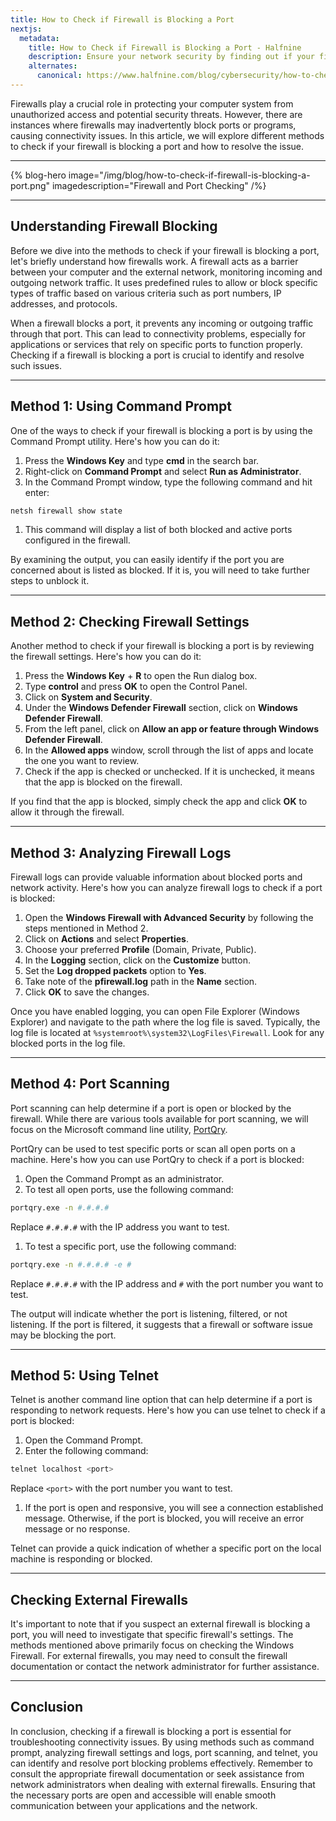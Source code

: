 ```yaml
---
title: How to Check if Firewall is Blocking a Port
nextjs:
  metadata:
    title: How to Check if Firewall is Blocking a Port - Halfnine
    description: Ensure your network security by finding out if your firewall is blocking a port with our step-by-step instructions.
    alternates:
      canonical: https://www.halfnine.com/blog/cybersecurity/how-to-check-if-firewall-is-blocking-a-port
---
```


Firewalls play a crucial role in protecting your computer system from unauthorized access and potential security threats. However, there are instances where firewalls may inadvertently block ports or programs, causing connectivity issues. In this article, we will explore different methods to check if your firewall is blocking a port and how to resolve the issue.

---

{% blog-hero image="/img/blog/how-to-check-if-firewall-is-blocking-a-port.png" imagedescription="Firewall and Port Checking" /%}

---

## Understanding Firewall Blocking

Before we dive into the methods to check if your firewall is blocking a port, let's briefly understand how firewalls work. A firewall acts as a barrier between your computer and the external network, monitoring incoming and outgoing network traffic. It uses predefined rules to allow or block specific types of traffic based on various criteria such as port numbers, IP addresses, and protocols.

When a firewall blocks a port, it prevents any incoming or outgoing traffic through that port. This can lead to connectivity problems, especially for applications or services that rely on specific ports to function properly. Checking if a firewall is blocking a port is crucial to identify and resolve such issues.

---

## Method 1: Using Command Prompt

One of the ways to check if your firewall is blocking a port is by using the Command Prompt utility. Here's how you can do it:

1. Press the **Windows Key** and type **cmd** in the search bar.
2. Right-click on **Command Prompt** and select **Run as Administrator**.
3. In the Command Prompt window, type the following command and hit enter:

```bash
netsh firewall show state
```

1. This command will display a list of both blocked and active ports configured in the firewall.

By examining the output, you can easily identify if the port you are concerned about is listed as blocked. If it is, you will need to take further steps to unblock it.

---

## Method 2: Checking Firewall Settings

Another method to check if your firewall is blocking a port is by reviewing the firewall settings. Here's how you can do it:

1. Press the **Windows Key** + **R** to open the Run dialog box.
2. Type **control** and press **OK** to open the Control Panel.
3. Click on **System and Security**.
4. Under the **Windows Defender Firewall** section, click on **Windows Defender Firewall**.
5. From the left panel, click on **Allow an app or feature through Windows Defender Firewall**.
6. In the **Allowed apps** window, scroll through the list of apps and locate the one you want to review.
7. Check if the app is checked or unchecked. If it is unchecked, it means that the app is blocked on the firewall.

If you find that the app is blocked, simply check the app and click **OK** to allow it through the firewall.

---

## Method 3: Analyzing Firewall Logs

Firewall logs can provide valuable information about blocked ports and network activity. Here's how you can analyze firewall logs to check if a port is blocked:

1. Open the **Windows Firewall with Advanced Security** by following the steps mentioned in Method 2.
2. Click on **Actions** and select **Properties**.
3. Choose your preferred **Profile** (Domain, Private, Public).
4. In the **Logging** section, click on the **Customize** button.
5. Set the **Log dropped packets** option to **Yes**.
6. Take note of the **pfirewall.log** path in the **Name** section.
7. Click **OK** to save the changes.

Once you have enabled logging, you can open File Explorer (Windows Explorer) and navigate to the path where the log file is saved. Typically, the log file is located at `%systemroot%\system32\LogFiles\Firewall`. Look for any blocked ports in the log file.

---

## Method 4: Port Scanning

Port scanning can help determine if a port is open or blocked by the firewall. While there are various tools available for port scanning, we will focus on the Microsoft command line utility, [PortQry](https://www.microsoft.com/en-us/download/details.aspx?id=17148).

PortQry can be used to test specific ports or scan all open ports on a machine. Here's how you can use PortQry to check if a port is blocked:

1. Open the Command Prompt as an administrator.
2. To test all open ports, use the following command:

```bash
portqry.exe -n #.#.#.#
```

Replace `#.#.#.#` with the IP address you want to test.

1. To test a specific port, use the following command:

```bash
portqry.exe -n #.#.#.# -e #
```

Replace `#.#.#.#` with the IP address and `#` with the port number you want to test.

The output will indicate whether the port is listening, filtered, or not listening. If the port is filtered, it suggests that a firewall or software issue may be blocking the port.

---

## Method 5: Using Telnet

Telnet is another command line option that can help determine if a port is responding to network requests. Here's how you can use telnet to check if a port is blocked:

1. Open the Command Prompt.
2. Enter the following command:

```bash
telnet localhost <port>
```

Replace `<port>` with the port number you want to test.

1. If the port is open and responsive, you will see a connection established message. Otherwise, if the port is blocked, you will receive an error message or no response.

Telnet can provide a quick indication of whether a specific port on the local machine is responding or blocked.

---

## Checking External Firewalls

It's important to note that if you suspect an external firewall is blocking a port, you will need to investigate that specific firewall's settings. The methods mentioned above primarily focus on checking the Windows Firewall. For external firewalls, you may need to consult the firewall documentation or contact the network administrator for further assistance.

---

## Conclusion

In conclusion, checking if a firewall is blocking a port is essential for troubleshooting connectivity issues. By using methods such as command prompt, analyzing firewall settings and logs, port scanning, and telnet, you can identify and resolve port blocking problems effectively. Remember to consult the appropriate firewall documentation or seek assistance from network administrators when dealing with external firewalls. Ensuring that the necessary ports are open and accessible will enable smooth communication between your applications and the network.